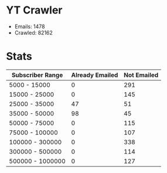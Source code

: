 # YT Crawler
- Emails: 1478
- Crawled: 82162

# Stats
| Subscriber Range  | Already Emailed | Not Emailed |
|-------|-------|-------|
| 5000 - 15000 | 0 | 291 |
| 15000 - 25000 | 0 | 145 |
| 25000 - 35000 | 47 | 51 |
| 35000 - 50000 | 98 | 45 |
| 50000 - 75000 | 0 | 115 |
| 75000 - 100000 | 0 | 107 |
| 100000 - 300000 | 0 | 338 |
| 300000 - 500000 | 0 | 114 |
| 500000 - 1000000 | 0 | 127 |
